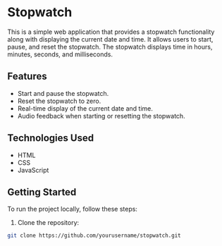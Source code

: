 # Stopwatch 

This is a simple web application that provides a stopwatch functionality along with displaying the current date and time. It allows users to start, pause, and reset the stopwatch. The stopwatch displays time in hours, minutes, seconds, and milliseconds.

## Features

- Start and pause the stopwatch.
- Reset the stopwatch to zero.
- Real-time display of the current date and time.
- Audio feedback when starting or resetting the stopwatch.

## Technologies Used

- HTML
- CSS
- JavaScript

## Getting Started

To run the project locally, follow these steps:

1. Clone the repository:

```bash
git clone https://github.com/yourusername/stopwatch.git
